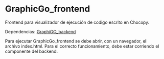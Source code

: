 # GraphicGo_frontend
Frontend para visualizador de ejecución de codigo escrito en Chocopy.

Dependencias:
[GraphiGO_backend](https://github.com/difcortesgu/GraphiGO_backend)

Para ejecutar GraphicGo_frontend se debe abrir, con un navegador, el archivo index.html. Para el correcto funcionamiento, debe estar corriendo el componente del backend.